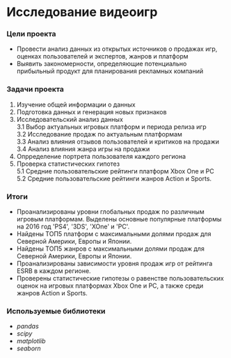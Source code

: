 # Исследование видеоигр 

### Цели проекта

- Провести анализ данных из открытых источников о продажах игр, оценках пользователей и экспертов, жанров и платформ
- Выявить закономерности, определяющие потенциально прибыльный продукт для планирования рекламных компаний

### Задачи проекта

1. Изучение общей информации о данных  
2. Подготовка данных и генерация новых признаков  
3. Исследовательский анализ данных  
    3.1 Выбор актуальных игровых платформ и периода релиза игр  
    3.2 Исследование продаж по актуальным платформам  
    3.3 Анализ влияния отзывов пользователей и критиков на продажи  
    3.4 Анализ влияния жанра игры на продажи  
4. Опрределение портрета пользователя каждого региона  
5. Проверка статистических гипотез  
    5.1 Средние пользовательские рейтинги платформ Xbox One и PC  
    5.2 Средние пользовательские рейтинги жанров Action и Sports.  

### Итоги

- Проанализированы уровни глобальных продаж по различным игровым платформам. Выделены основные популярные платформы на 2016 год 'PS4', '3DS', 'XOne' и 'PC'.  
- Найдены ТОП5 платформ с максимальными долями продаж для Северной Америки, Европы и Японии.  
- Найдены ТОП5 жанров с максимальными долями продаж для Северной Америки, Европы и Японии.  
- Проанализированы зависимости уровня продаж игр от рейтинга ESRB в каждом регионе.
- Проверены статистические гипотезы о равенстве пользовательских оценок на игровых платформах Xbox One и PC, а также среди жанров Action и Sports.

### Используемые библиотеки

- *pandas*
- *scipy*
- *matplotlib*
- *seaborn*

